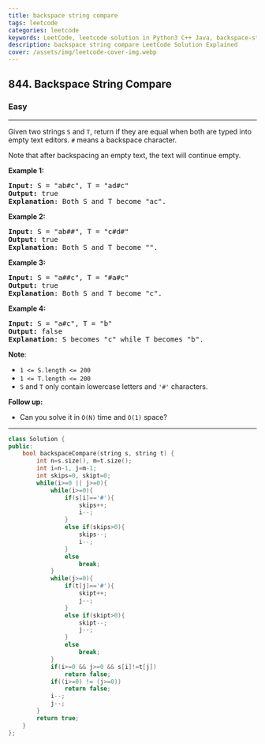 ```yaml
---
title: backspace string compare
tags: leetcode
categories: leetcode
keywords: LeetCode, leetcode solution in Python3 C++ Java, backspace-string-compare solution
description: backspace string compare LeetCode Solution Explained
cover: /assets/img/leetcode-cover-img.webp
---
```





<h2>844. Backspace String Compare</h2><h3>Easy</h3><hr><div><p>Given two&nbsp;strings&nbsp;<code>S</code>&nbsp;and <code>T</code>,&nbsp;return if they are equal when both are typed into empty text editors. <code>#</code> means a backspace character.</p>

<p>Note that after&nbsp;backspacing an empty text, the text will continue empty.</p>

<div>
<p><strong>Example 1:</strong></p>

<pre><strong>Input: </strong>S = <span id="example-input-1-1">"ab#c"</span>, T = <span id="example-input-1-2">"ad#c"</span>
<strong>Output: </strong><span id="example-output-1">true
</span><span><strong>Explanation</strong>: Both S and T become "ac".</span>
</pre>

<div>
<p><strong>Example 2:</strong></p>

<pre><strong>Input: </strong>S = <span id="example-input-2-1">"ab##"</span>, T = <span id="example-input-2-2">"c#d#"</span>
<strong>Output: </strong><span id="example-output-2">true
</span><span><strong>Explanation</strong>: Both S and T become "".</span>
</pre>

<div>
<p><strong>Example 3:</strong></p>

<pre><strong>Input: </strong>S = <span id="example-input-3-1">"a##c"</span>, T = <span id="example-input-3-2">"#a#c"</span>
<strong>Output: </strong><span id="example-output-3">true
</span><span><strong>Explanation</strong>: Both S and T become "c".</span>
</pre>

<div>
<p><strong>Example 4:</strong></p>

<pre><strong>Input: </strong>S = <span id="example-input-4-1">"a#c"</span>, T = <span id="example-input-4-2">"b"</span>
<strong>Output: </strong><span id="example-output-4">false
</span><span><strong>Explanation</strong>: S becomes "c" while T becomes "b".</span>
</pre>

<p><span><strong>Note</strong>:</span></p>

<ul>
	<li><code><span>1 &lt;= S.length &lt;= 200</span></code></li>
	<li><code><span>1 &lt;= T.length &lt;= 200</span></code></li>
	<li><span><code>S</code>&nbsp;and <code>T</code> only contain&nbsp;lowercase letters and <code>'#'</code> characters.</span></li>
</ul>

<p><strong>Follow up:</strong></p>

<ul>
	<li>Can you solve it in <code>O(N)</code> time and <code>O(1)</code> space?</li>
</ul>
</div>
</div>
</div>
</div>
</div>

---




```cpp
class Solution {
public:
    bool backspaceCompare(string s, string t) {
        int n=s.size(), m=t.size();
        int i=n-1, j=m-1;
        int skips=0, skipt=0;
        while(i>=0 || j>=0){
            while(i>=0){
                if(s[i]=='#'){
                    skips++;
                    i--;
                }
                else if(skips>0){
                    skips--;
                    i--;
                }
                else
                    break;
            }
            while(j>=0){
                if(t[j]=='#'){
                    skipt++;
                    j--;
                }
                else if(skipt>0){
                    skipt--;
                    j--;
                }
                else
                    break;
            }
            if(i>=0 && j>=0 && s[i]!=t[j])
                return false;
            if((i>=0) != (j>=0))
                return false;
            i--;
            j--;
        }
        return true;
    }
};
```
